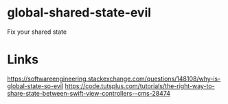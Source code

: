 # global-shared-state-evil
Fix your shared state

# Links
https://softwareengineering.stackexchange.com/questions/148108/why-is-global-state-so-evil
https://code.tutsplus.com/tutorials/the-right-way-to-share-state-between-swift-view-controllers--cms-28474
